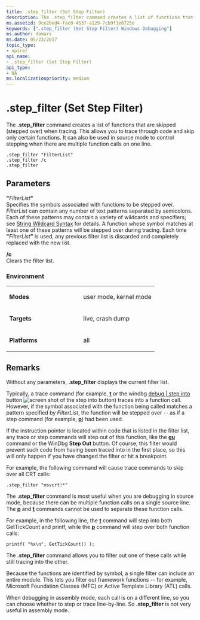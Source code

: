```yaml
---
title: .step_filter (Set Step Filter)
description: The .step_filter command creates a list of functions that are skipped (stepped over) when tracing.
ms.assetid: 9ce2bed4-fac0-4537-a129-7cb9f1e8725e
keywords: [".step_filter (Set Step Filter) Windows Debugging"]
ms.author: domars
ms.date: 05/23/2017
topic_type:
- apiref
api_name:
- .step_filter (Set Step Filter)
api_type:
- NA
ms.localizationpriority: medium
---
```


# .step\_filter (Set Step Filter)


The **.step\_filter** command creates a list of functions that are skipped (stepped over) when tracing. This allows you to trace through code and skip only certain functions. It can also be used in source mode to control stepping when there are multiple function calls on one line.

```dbgcmd
.step_filter "FilterList" 
.step_filter /c 
.step_filter 
```

## <span id="Parameters"></span><span id="parameters"></span><span id="PARAMETERS"></span>Parameters


<span id="_FilterList_"></span><span id="_filterlist_"></span><span id="_FILTERLIST_"></span>**"**<em>FilterList</em>**"**  
Specifies the symbols associated with functions to be stepped over. *FilterList* can contain any number of text patterns separated by semicolons. Each of these patterns may contain a variety of wildcards and specifiers; see [String Wildcard Syntax](string-wildcard-syntax.md) for details. A function whose symbol matches at least one of these patterns will be stepped over during tracing. Each time **"**<em>FilterList</em>**"** is used, any previous filter list is discarded and completely replaced with the new list.

<span id="________c______"></span><span id="________C______"></span> **/c**   
Clears the filter list.

### <span id="Environment"></span><span id="environment"></span><span id="ENVIRONMENT"></span>Environment

<table>
<colgroup>
<col width="50%" />
<col width="50%" />
</colgroup>
<tbody>
<tr class="odd">
<td align="left"><p><strong>Modes</strong></p></td>
<td align="left"><p>user mode, kernel mode</p></td>
</tr>
<tr class="even">
<td align="left"><p><strong>Targets</strong></p></td>
<td align="left"><p>live, crash dump</p></td>
</tr>
<tr class="odd">
<td align="left"><p><strong>Platforms</strong></p></td>
<td align="left"><p>all</p></td>
</tr>
</tbody>
</table>

 

Remarks
-------

Without any parameters, **.step\_filter** displays the current filter list.

Typically, a trace command (for example, [**t**](t--trace-.md) or the windbg [debug | step into](debug---step-into.md) button ![screen shot of the step into button](images/tbinto.png)) traces into a function call. However, if the symbol associated with the function being called matches a pattern specified by *FilterList*, the function will be stepped over -- as if a step command (for example, [**p**](p--step-.md)) had been used.

If the instruction pointer is located within code that is listed in the filter list, any trace or step commands will step out of this function, like the [**gu**](gu--go-up-.md) command or the WinDbg **Step Out** button. Of course, this filter would prevent such code from having been traced into in the first place, so this will only happen if you have changed the filter or hit a breakpoint.

For example, the following command will cause trace commands to skip over all CRT calls:

```dbgcmd
.step_filter "msvcrt!*" 
```

The **.step\_filter** command is most useful when you are debugging in source mode, because there can be multiple function calls on a single source line. The [**p**](p--step-.md) and [**t**](t--trace-.md) commands cannot be used to separate these function calls.

For example, in the following line, the [**t**](t--trace-.md) command will step into both GetTickCount and printf, while the [**p**](p--step-.md) command will step over both function calls:

```dbgcmd
printf( "%x\n", GetTickCount() );
```

The **.step\_filter** command allows you to filter out one of these calls while still tracing into the other.

Because the functions are identified by symbol, a single filter can include an entire module. This lets you filter out framework functions -- for example, Microsoft Foundation Classes (MFC) or Active Template Library (ATL) calls.

When debugging in assembly mode, each call is on a different line, so you can choose whether to step or trace line-by-line. So **.step\_filter** is not very useful in assembly mode.

 

 





